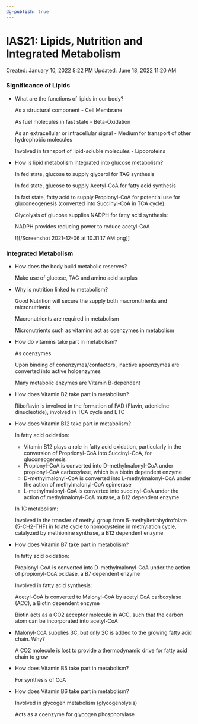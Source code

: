 ```yaml
---
dg-publish: true
---
```


# IAS21: Lipids, Nutrition and Integrated Metabolism

Created: January 10, 2022 8:22 PM
Updated: June 18, 2022 11:20 AM

### Significance of Lipids

- What are the functions of lipids in our body?
    
    As a structural component - Cell Membrane
    
    As fuel molecules in fast state - Beta-Oxidation
    
    As an extracellular or intracellular signal - Medium for transport of other hydrophobic molecules
    
    Involved in transport of lipid-soluble molecules - Lipoproteins
    
- How is lipid metabolism integrated into glucose metabolism?
    
    In fed state, glucose to supply glycerol for TAG synthesis
    
    In fed state, glucose to supply Acetyl-CoA for fatty acid synthesis
    
    In fast state, fatty acid to supply Propionyl-CoA for potential use for gluconeogenesis (converted into Succinyl-CoA in TCA cycle)
    
    Glycolysis of glucose supplies NADPH for fatty acid synthesis:
    
    NADPH provides reducing power to reduce acetyl-CoA
    
    ![[/Screenshot 2021-12-06 at 10.31.17 AM.png]]
    

### Integrated Metabolism

- How does the body build metabolic reserves?
    
    Make use of glucose, TAG and amino acid surplus
    
- Why is nutrition linked to metabolism?
    
    Good Nutrition will secure the supply both macronutrients and micronutrients
    
    Macronutrients are required in metabolism
    
    Micronutrients such as vitamins act as coenzymes in metabolism
    
- How do vitamins take part in metabolism?
    
    As coenzymes
    
    Upon binding of conenzymes/confactors, inactive apoenzymes are converted into active holoenzymes
    
    Many metabolic enzymes are Vitamin B-dependent
    
- How does Vitamin B2 take part in metabolism?
    
    Riboflavin is involved in the formation of FAD (Flavin, adenidine dinucleotide), involved in TCA cycle and ETC
    
- How does Vitamin B12 take part in metabolism?
    
    In fatty acid oxidation:
    
    - Vitamin B12 plays a role in fatty acid oxidation, particularly in the conversion of Proprionyl-CoA into Succinyl-CoA, for gluconeogenesis
    - Propionyl-CoA is converted into D-methylmalonyl-CoA under propionyl-CoA carboxylase, which is a biotin dependent enzyme
    - D-methylmalonyl-CoA is converted into L-methylmalonyl-CoA under the action of methylmalonyl-CoA epimerase
    - L-methylmalonyl-CoA is converted into succinyl-CoA under the action of methylmalonyl-CoA mutase, a B12 dependent enzyme
    
    In 1C metabolism:
    
    Involved in the transfer of methyl group from 5-methyltetrahydrofolate (5-CH2-THF) in folate cycle to homocysteine in methylation cycle, catalyzed by methionine synthase, a B12 dependent enzyme
    
- How does Vitamin B7 take part in metabolism?
    
    In fatty acid oxidation:
    
    Propionyl-CoA is converted into D-methylmalonyl-CoA under the action of propionyl-CoA oxidase, a B7 dependent enzyme
    
    Involved in fatty acid synthesis:
    
    Acetyl-CoA is converted to Malonyl-CoA by acetyl CoA carboxylase (ACC), a Biotin dependent enzyme
    
    Biotin acts as a CO2 acceptor molecule in ACC, such that the carbon atom can be incorporated into acetyl-CoA
    
- Malonyl-CoA supplies 3C, but only 2C is added to the growing fatty acid chain. Why?
    
    A CO2 molecule is lost to provide a thermodynamic drive for fatty acid chain to grow
    
- How does Vitamin B5 take part in metabolism?
    
    For synthesis of CoA
    
- How does Vitamin B6 take part in metabolism?
    
    Involved in glycogen metabolism (glycogenolysis)
    
    Acts as a coenzyme for glycogen phosphorylase